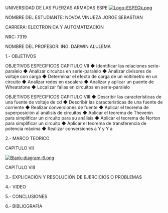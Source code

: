 UNIVERSIDAD DE LAS FUERZAS ARMADAS 
                                      ESPE
  [![Logo-ESPEOk.png](https://i.postimg.cc/P5XdL97z/Logo-ESPEOk.png)](https://postimg.cc/HVhqRZdV)
                                                                        



NOMBRE DEL ESTUDIANTE: NOVOA VINUEZA JORGE SEBASTIAN 
  
CARRERA: ELECTRONICA Y AUTOMATIZACION 

NRC: 7319

NOMBRE DEL PROFESOR: ING. DARWIN ALULEMA



1.- OBJETIVOS 


OBJETIVOS ESPECIFICOS CAPITULO VII
◆ Identificar las relaciones serie-paralelo
◆ Analizar circuitos en serie-paralelo
◆ Analizar divisores de voltaje con carga
◆ Determinar el efecto de carga de un voltímetro en
un circuito
◆ Analizar redes en escalera
◆ Analizar y aplicar un puente de Wheatstone
◆ Localizar fallas en circuitos en serie-paralelo

OBJETIVOS ESPECIFICOS CAPITULO VIII
◆ Describir las características de una fuente de
voltaje de cd
◆ Describir las características de una fuente de
corriente
◆ Realizar conversiones de fuente
◆ Aplicar el teorema de superposición al análisis de
circuitos
◆ Aplicar el teorema de Thevenin para simplificar un
circuito para su análisis
◆ Aplicar el teorema de Norton para simplificar un
circuito
◆ Aplicar el teorema de transferencia de potencia
máxima
◆ Realizar conversiones  a Y y Y a

2.- MARCO TEORICO 

CAPITULO 	VII

[![Blank-diagram-6.png](https://i.postimg.cc/XXST07DR/Blank-diagram-6.png)](https://postimg.cc/fSCHcZsC)


CAPITULO VIII



3.- EXPLICACIÓN Y RESOLUCIÓN DE EJERCICIOS O PROBLEMAS


4.- VIDEO


5.- CONCLUSIONES


6.- BIBLIOGRAFÍA





